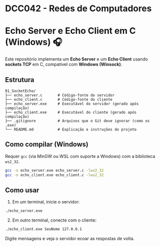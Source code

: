 # DCC042 - Redes de Computadores

# Echo Server e Echo Client em C (Windows) 🎧

Este repositório implementa um **Echo Server** e um **Echo Client** usando **sockets TCP** em C, compatível com **Windows (Winsock)**.

## Estrutura

```plaintext
01_SocketEcho/
├── echo_server.c       # Código-fonte do servidor
├── echo_client.c       # Código-fonte do cliente
├── echo_server.exe     # Executável do servidor (gerado após compilação)
├── echo_client.exe     # Executável do cliente (gerado após compilação)
├── .gitignore          # Arquivos que o Git deve ignorar (como os .exe)
└── README.md           # Explicação e instruções do projeto
```

## Como compilar (Windows)

Requer `gcc` (via MinGW ou WSL com suporte a Windows) com a biblioteca `ws2_32`.

```bash
gcc -o echo_server.exe echo_server.c -lws2_32
gcc -o echo_client.exe echo_client.c -lws2_32
```

## Como usar

1. Em um terminal, inicie o servidor:

```bash
./echo_server.exe
```

2. Em outro terminal, conecte com o cliente:

```bash
./echo_client.exe SeuNome 127.0.0.1
```

Digite mensagens e veja o servidor ecoar as respostas de volta.